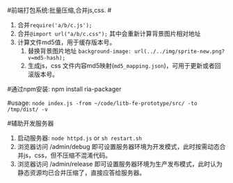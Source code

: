 #前端打包系统:批量压缩,合并js,css. #
 1. 合并`require('a/b/c.js');`
 2. 合并`@import url("a/b/c.css");` 其中会重新计算背景图片相对地址
 3. 计算文件md5值，用于缓存版本号。
    1. 替换背景图片地址 `background-image: url(../../img/sprite-new.png?v=md5-hash);`
    2. 生成js，css 文件内容md5映射(`md5_mapping.json`)，可用于更新或者回滚版本号。

#通过npm安装:
  npm install ria-packager 

#usage:
 `node index.js -from ~/code/litb-fe-prototype/src/ -to /tmp/dist/ -v `
 
#辅助开发服务器
1. 启动服务器: `node httpd.js` or `sh restart.sh`
2. 浏览器访问 /admin/debug 即可设置服务器环境为开发模式，此时按需动态合并js，css，但不压缩不混淆代码。
3. 浏览器访问 /admin/release 即可设置服务器环境为生产发布模式，此时认为静态资源均已合并压缩了，直接应答给服务器。
